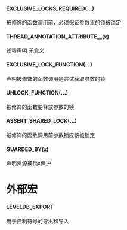 #### EXCLUSIVE_LOCKS_REQUIRED(...)
被修饰的函数调用前，必须保证参数里的锁被锁定
#### THREAD_ANNOTATION_ATTRIBUTE__(x)
线程声明 无意义
#### EXCLUSIVE_LOCK_FUNCTION(...)
声明被修饰的函数调用是尝试获取参数的锁
#### UNLOCK_FUNCTION(...)
被修饰的函数要释放参数的锁
#### ASSERT_SHARED_LOCK(...)
被修饰的函数调用前参数锁应该被锁定
#### GUARDED_BY(x)
声明资源被锁x保护





# 外部宏
#### LEVELDB_EXPORT 
用于控制符号的导出和导入
